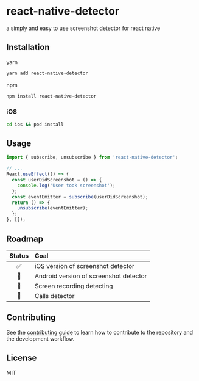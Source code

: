 # react-native-detector

a simply and easy to use screenshot detector for react native

## Installation

yarn

```sh
yarn add react-native-detector
```

npm

```sh
npm install react-native-detector
```

### iOS

```sh
cd ios && pod install
```

## Usage

```js
import { subscribe, unsubscribe } from 'react-native-detector';

// ...
React.useEffect(() => {
  const userDidScreenshot = () => {
    console.log('User took screenshot');
  };
  const eventEmitter = subscribe(userDidScreenshot);
  return () => {
    unsubscribe(eventEmitter);
  };
}, []);
```

## Roadmap

| Status | Goal                                   |
| :----: | :------------------------------------- |
|   ✅   | iOS version of screenshot detector     |
|   🚧   | Android version of screenshot detector |
|   🚧   | Screen recording detecting             |
|   🚧   | Calls detector                         |

## Contributing

See the [contributing guide](CONTRIBUTING.md) to learn how to contribute to the repository and the development workflow.

## License

MIT
